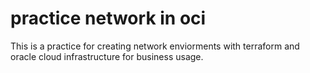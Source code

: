 # practice network in oci

This is a practice for creating network enviorments with terraform and oracle cloud infrastructure for business usage.